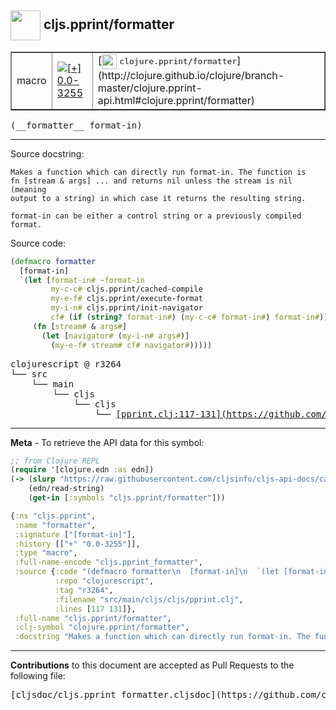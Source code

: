 ## <img width="48px" valign="middle" src="http://i.imgur.com/Hi20huC.png"> cljs.pprint/formatter

 <table border="1">
<tr>

<td>macro</td>
<td><a href="https://github.com/cljsinfo/cljs-api-docs/tree/0.0-3255"><img valign="middle" alt="[+] 0.0-3255" src="https://img.shields.io/badge/+-0.0--3255-lightgrey.svg"></a> </td>
<td>
[<img height="24px" valign="middle" src="http://i.imgur.com/1GjPKvB.png"> <samp>clojure.pprint/formatter</samp>](http://clojure.github.io/clojure/branch-master/clojure.pprint-api.html#clojure.pprint/formatter)
</td>
</tr>
</table>

 <samp>
(__formatter__ format-in)<br>
</samp>

---




Source docstring:

```
Makes a function which can directly run format-in. The function is
fn [stream & args] ... and returns nil unless the stream is nil (meaning
output to a string) in which case it returns the resulting string.

format-in can be either a control string or a previously compiled format.
```

Source code:

```clj
(defmacro formatter
  [format-in]
  `(let [format-in# ~format-in
         my-c-c# cljs.pprint/cached-compile
         my-e-f# cljs.pprint/execute-format
         my-i-n# cljs.pprint/init-navigator
         cf# (if (string? format-in#) (my-c-c# format-in#) format-in#)]
     (fn [stream# & args#]
       (let [navigator# (my-i-n# args#)]
         (my-e-f# stream# cf# navigator#)))))
```

 <pre>
clojurescript @ r3264
└── src
    └── main
        └── cljs
            └── cljs
                └── <ins>[pprint.clj:117-131](https://github.com/clojure/clojurescript/blob/r3264/src/main/cljs/cljs/pprint.clj#L117-L131)</ins>
</pre>


---

__Meta__ - To retrieve the API data for this symbol:

```clj
;; from Clojure REPL
(require '[clojure.edn :as edn])
(-> (slurp "https://raw.githubusercontent.com/cljsinfo/cljs-api-docs/catalog/cljs-api.edn")
    (edn/read-string)
    (get-in [:symbols "cljs.pprint/formatter"]))
```

```clj
{:ns "cljs.pprint",
 :name "formatter",
 :signature ["[format-in]"],
 :history [["+" "0.0-3255"]],
 :type "macro",
 :full-name-encode "cljs.pprint_formatter",
 :source {:code "(defmacro formatter\n  [format-in]\n  `(let [format-in# ~format-in\n         my-c-c# cljs.pprint/cached-compile\n         my-e-f# cljs.pprint/execute-format\n         my-i-n# cljs.pprint/init-navigator\n         cf# (if (string? format-in#) (my-c-c# format-in#) format-in#)]\n     (fn [stream# & args#]\n       (let [navigator# (my-i-n# args#)]\n         (my-e-f# stream# cf# navigator#)))))",
          :repo "clojurescript",
          :tag "r3264",
          :filename "src/main/cljs/cljs/pprint.clj",
          :lines [117 131]},
 :full-name "cljs.pprint/formatter",
 :clj-symbol "clojure.pprint/formatter",
 :docstring "Makes a function which can directly run format-in. The function is\nfn [stream & args] ... and returns nil unless the stream is nil (meaning\noutput to a string) in which case it returns the resulting string.\n\nformat-in can be either a control string or a previously compiled format."}

```

---

__Contributions__ to this document are accepted as Pull Requests to the following file:

 <pre>
[cljsdoc/cljs.pprint_formatter.cljsdoc](https://github.com/cljsinfo/cljs-api-docs/blob/master/cljsdoc/cljs.pprint_formatter.cljsdoc)
</pre>


